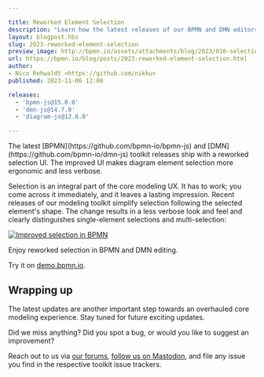 ```yaml
---

title: Reworked Element Selection
description: "Learn how the latest releases of our BPMN and DMN editors substantially rework diagram selection."
layout: blogpost.hbs
slug: 2023-reworked-element-selection
preview_image: http://bpmn.io/assets/attachments/blog/2023/010-selection-rework.png
url: https://bpmn.io/blog/posts/2023-reworked-element-selection.html
author:
- Nico Rehwaldt <https://github.com/nikku>
published: 2023-11-06 12:00

releases:
  - 'bpmn-js@15.0.0'
  - 'dmn-js@14.7.0'
  - 'diagram-js@12.6.0'

---
```


<p class="introduction">
  The latest [BPMN](https://github.com/bpmn-io/bpmn-js) and [DMN](https://github.com/bpmn-io/dmn-js) toolkit releases ship with a reworked selection UI. The improved UI makes diagram element selection more ergonomic and less verbose.
</p>

<!-- continue -->

Selection is an integral part of the core modeling UX. It has to work; you come across it immediately, and it leaves a lasting impression. Recent releases of our modeling toolkit simplify selection following the selected element's shape. The change results in a less verbose look and feel and clearly distinguishes single-element selections and multi-selection:

<div class="figure full-size">
  <a href="https://demo.bpmn.io/s/start">
    <img src="{{ assets }}/attachments/blog/2023/010-selection-rework.gif" alt="Improved selection in BPMN">
  </a>

  <p class="caption">
    Enjoy reworked selection in BPMN and DMN editing.
  </p>
</div>

Try it on [demo.bpmn.io](https://demo.bpmn.io/s/start).


## Wrapping up

The latest updates are another important step towards an overhauled core modeling experience. Stay tuned for future exciting updates.

Did we miss anything? Did you spot a bug, or would you like to suggest an improvement?

Reach out to us via [our forums](https://forum.bpmn.io/), [follow us on Mastodon](https://fosstodon.org/@bpmn_io), and file any issue you find in the respective toolkit issue trackers.
